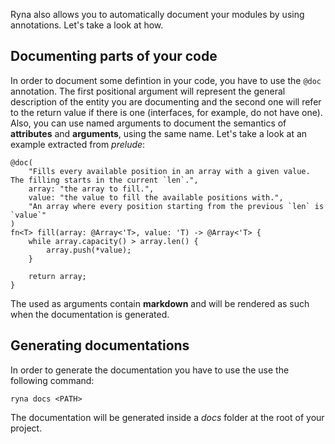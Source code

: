 Ryna also allows you to automatically document your modules by using annotations. Let's take a look at how.

## Documenting parts of your code

In order to document some defintion in your code, you have to use the `@doc` annotation. The first positional
argument will represent the general description of the entity you are documenting and the second one will
refer to the return value if there is one (interfaces, for example, do not have one). Also, you can use
named arguments to document the semantics of **attributes** and **arguments**, using the same name. Let's take a look at
an example extracted from *prelude*:

```
@doc(
    "Fills every available position in an array with a given value. The filling starts in the current `len`.",
    array: "the array to fill.",
    value: "the value to fill the available positions with.",
    "An array where every position starting from the previous `len` is `value`"
)
fn<T> fill(array: @Array<'T>, value: 'T) -> @Array<'T> {
    while array.capacity() > array.len() {
        array.push(*value);
    }

    return array;
}
```

The used as arguments contain **markdown** and will be rendered as such when the documentation is generated.

## Generating documentations

In order to generate the documentation you have to use the use the following command:

```
ryna docs <PATH>
```

The documentation will be generated inside a *docs* folder at the root of your project.